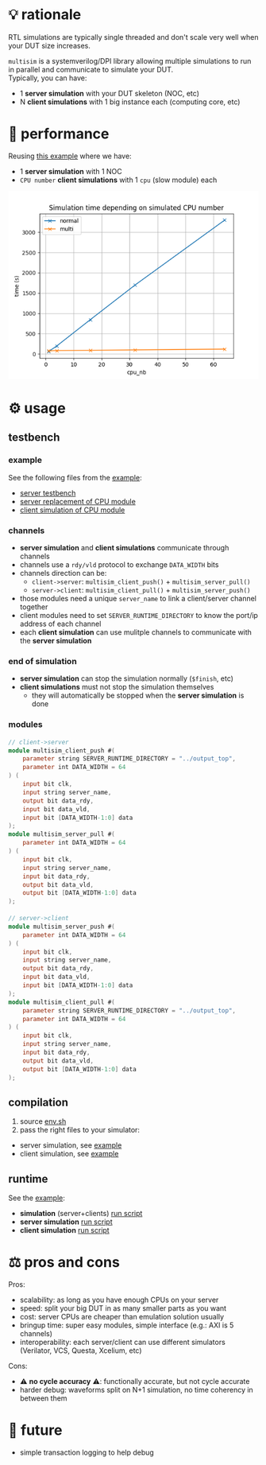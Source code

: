 # 💡 rationale
RTL simulations are typically single threaded and don't scale very well when your DUT size increases.

`multisim` is a systemverilog/DPI library allowing multiple simulations to run in parallel and communicate to simulate your DUT.  
Typically, you can have:
* 1 **server simulation** with your DUT skeleton (NOC, etc)
* N **client simulations** with 1 big instance each (computing core, etc)

# 🚄 performance
Reusing [this example](./example/multi/src) where we have:
* 1 **server simulation** with 1 NOC
* `CPU number` **client simulations** with 1 `cpu` (slow module) each

![sim speed](./example/sim_speed.png)

# ⚙ usage
## testbench
### example
See the following files from the [example](./example/multi/src):
* [server testbench](./example/normal/src/top.sv)
* [server replacement of CPU module](./example/multi/src/cpu_multisim_server.sv)
* [client simulation of CPU module](./example/multi/src/cpu_multisim_client.sv)

### channels
* **server simulation** and **client simulations** communicate through channels
* channels use a `rdy/vld` protocol to exchange `DATA_WIDTH` bits
* channels direction can be:
  * `client->server`: `multisim_client_push()` + `multisim_server_pull()`
  * `server->client`: `multisim_client_pull()` + `multisim_server_push()`
* those modules need a unique `server_name` to link a client/server channel together
* client modules need to set `SERVER_RUNTIME_DIRECTORY` to know the port/ip address of each channel
* each **client simulation** can use mulitple channels to communicate with the **server simulation**

### end of simulation
* **server simulation** can stop the simulation normally (`$finish`, etc)
* **client simulations** must not stop the simulation themselves
  * they will automatically be stopped when the **server simulation** is done

### modules
```verilog
// client->server
module multisim_client_push #(
    parameter string SERVER_RUNTIME_DIRECTORY = "../output_top",
    parameter int DATA_WIDTH = 64
) (
    input bit clk,
    input string server_name,
    output bit data_rdy,
    input bit data_vld,
    input bit [DATA_WIDTH-1:0] data
);
module multisim_server_pull #(
    parameter int DATA_WIDTH = 64
) (
    input bit clk,
    input string server_name,
    input bit data_rdy,
    output bit data_vld,
    output bit [DATA_WIDTH-1:0] data
);

// server->client
module multisim_server_push #(
    parameter int DATA_WIDTH = 64
) (
    input bit clk,
    input string server_name,
    output bit data_rdy,
    input bit data_vld,
    input bit [DATA_WIDTH-1:0] data
);
module multisim_client_pull #(
    parameter string SERVER_RUNTIME_DIRECTORY = "../output_top",
    parameter int DATA_WIDTH = 64
) (
    input bit clk,
    input string server_name,
    input bit data_rdy,
    output bit data_vld,
    output bit [DATA_WIDTH-1:0] data
);
````

## compilation
1. source [env.sh](./env.sh)
2. pass the right files to your simulator:
* server simulation, see [example](./example/multi/run_cpu)
* client simulation, see [example](./example/multi/run_top)

## runtime
See the [example](./example/multi/run_cpu):
* **simulation** (server+clients) [run script](./example/multi/run)
* **server simulation** [run script](./example/multi/run_top)
* **client simulation** [run script](./example/multi/run_cpu)

# ⚖ pros and cons
Pros:
* scalability: as long as you have enough CPUs on your server
* speed: split your big DUT in as many smaller parts as you want
* cost: server CPUs are cheaper than emulation solution usually
* bringup time: super easy modules, simple interface (e.g.: AXI is 5 channels)
* interoperability: each server/client can use different simulators (Verilator, VCS, Questa, Xcelium, etc)

Cons:
* ⚠ **no cycle accuracy** ⚠: functionally accurate, but not cycle accurate
* harder debug: waveforms split on N+1 simulation, no time coherency in between them

# 🚀 future
* simple transaction logging to help debug
